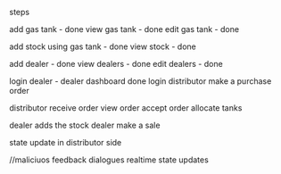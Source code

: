 steps

add gas tank - done
view gas tank - done
edit gas tank - done

add stock using gas tank - done
view stock - done

add dealer - done
view dealers - done
edit dealers - done

login dealer - dealer dashboard done
login distributor
make a purchase order

distributor receive order
view order
accept order
allocate tanks

dealer adds the stock
dealer make a sale

state update in distributor side

//maliciuos
feedback dialogues
realtime state updates
